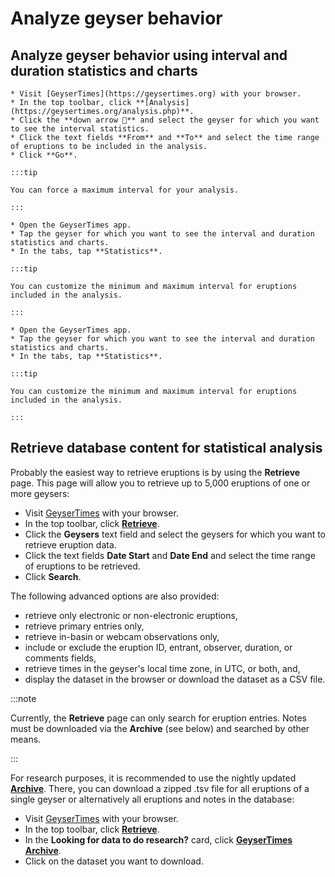 # Analyze geyser behavior

## Analyze geyser behavior using interval and duration statistics and charts
<Tabs groupId="os">
  <TabItem value="web" label="Website">

    * Visit [GeyserTimes](https://geysertimes.org) with your browser.
    * In the top toolbar, click **[Analysis](https://geysertimes.org/analysis.php)**.
    * Click the **down arrow 🔻** and select the geyser for which you want to see the interval statistics.
    * Click the text fields **From** and **To** and select the time range of eruptions to be included in the analysis.
    * Click **Go**.

    :::tip

    You can force a maximum interval for your analysis. 

    :::

  </TabItem>
  <TabItem value="android" label="Android">

    * Open the GeyserTimes app.
    * Tap the geyser for which you want to see the interval and duration statistics and charts. 
    * In the tabs, tap **Statistics**.

    :::tip

    You can customize the minimum and maximum interval for eruptions included in the analysis. 

    :::

  </TabItem>
  <TabItem value="iOS" label="iOS">

    * Open the GeyserTimes app.
    * Tap the geyser for which you want to see the interval and duration statistics and charts. 
    * In the tabs, tap **Statistics**.

    :::tip

    You can customize the minimum and maximum interval for eruptions included in the analysis. 

    :::

  </TabItem>
</Tabs>

## Retrieve database content for statistical analysis

Probably the easiest way to retrieve eruptions is by using the **Retrieve** page. This page will allow you to retrieve up to 5,000 eruptions of one or more geysers:

* Visit [GeyserTimes](https://geysertimes.org) with your browser.
* In the top toolbar, click **[Retrieve](https://geysertimes.org/retrieve.php)**.
* Click the **Geysers** text field and select the geysers for which you want to retrieve eruption data.
* Click the text fields **Date Start** and **Date End** and select the time range of eruptions to be retrieved.
* Click **Search**.

The following advanced options are also provided: 
* retrieve only electronic or non-electronic eruptions,
* retrieve primary entries only, 
* retrieve in-basin or webcam observations only,
* include or exclude the eruption ID, entrant, observer, duration, or comments fields, 
* retrieve times in the geyser's local time zone, in UTC, or both, and, 
* display the dataset in the browser or download the dataset as a CSV file.

:::note

Currently, the **Retrieve** page can only search for eruption entries. Notes must be downloaded via the **Archive** (see below) and searched by other means.

:::

For research purposes, it is recommended to use the nightly updated **[Archive](https://geysertimes.org/archive)**. There, you can download a zipped .tsv file for all eruptions of a single geyser or alternatively all eruptions and notes in the database:

* Visit [GeyserTimes](https://geysertimes.org) with your browser.
* In the top toolbar, click **[Retrieve](https://geysertimes.org/retrieve.php)**.
* In the **Looking for data to do research?** card, click **[GeyserTimes Archive](https://geysertimes.org/archive)**.
* Click on the dataset you want to download.